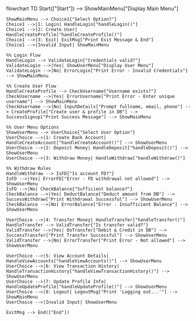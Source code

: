 flowchart TD
Start(["Start"]) --> ShowMainMenu["Display Main Menu"]

    ShowMainMenu --> Choice1{"Select Option?"}
    Choice1 -->|1: Login| HandleLogin["handleLogin()"]
    Choice1 -->|2: Create User| HandleCreateProfile["handleCreateProfile()"]
    Choice1 -->|3: Exit| ExitMsg["Print Exit Message & End"]
    Choice1 -->|Invalid Input| ShowMainMenu

    %% Login Flow
    HandleLogin --> ValidateLogin{"Credentials valid?"}
    ValidateLogin -->|Yes| ShowUserMenu["Display User Menu"]
    ValidateLogin -->|No| ErrorLogin["Print Error - Invalid Credentials"] --> ShowMainMenu

    %% Create User Flow
    HandleCreateProfile --> CheckUsername{"Username exists?"}
    CheckUsername -->|Yes| ErrorUsername["Print Error - Enter unique username"] --> ShowMainMenu
    CheckUsername -->|No| InputDetails["Prompt fullname, email, phone"] --> CreateProfile["Create user & profile in DB"] --> SuccessSignup["Print Success Message"] --> ShowMainMenu

    %% User Menu Options
    ShowUserMenu --> UserChoice{"Select User Option"}
    UserChoice -->|1: Create Bank Account| HandleCreateAccount["handleCreateAccount()"] --> ShowUserMenu
    UserChoice -->|2: Deposit Money| HandleDeposit["handleDeposit()"] --> ShowUserMenu
    UserChoice -->|3: Withdraw Money| HandleWithdraw["handleWithdraw()"]

    %% Withdraw Rules
    HandleWithdraw --> IsFD{"Is account FD?"}
    IsFD -->|Yes| ErrorFD["Error - FD withdrawal not allowed"] --> ShowUserMenu
    IsFD -->|No| CheckBalance{"Sufficient balance?"}
    CheckBalance -->|Yes| DeductBalance["Deduct amount from DB"] --> SuccessWithdraw["Print Withdrawal Successful"] --> ShowUserMenu
    CheckBalance -->|No| ErrorBalance["Error - Insufficient Balance"] --> ShowUserMenu

    UserChoice -->|4: Transfer Money| HandleTransfer["handleTransfer()"]
    HandleTransfer --> ValidTransfer{"Is transfer valid?"}
    ValidTransfer -->|Yes| DoTransfer["Debit & Credit in DB"] --> SuccessTransfer["Print Transfer Successful"] --> ShowUserMenu
    ValidTransfer -->|No| ErrorTransfer["Print Error - Not allowed"] --> ShowUserMenu

    UserChoice -->|5: View Account Details| HandleViewAccounts["handleViewAccounts()"] --> ShowUserMenu
    UserChoice -->|6: View Transaction History| HandleTransactionHistory["handleViewTransactionHistory()"] --> ShowUserMenu
    UserChoice -->|7: Update Profile Info| HandleUpdateProfile["handleUpdateProfile()"] --> ShowUserMenu
    UserChoice -->|8: Logout| LogoutMsg["Print 'Logging out...'"] --> ShowMainMenu
    UserChoice -->|Invalid Input| ShowUserMenu

    ExitMsg --> End(["End"])
